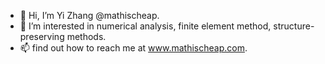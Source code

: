 - 👋 Hi, I’m Yi Zhang @mathischeap.
- 👀 I’m interested in numerical analysis, finite element method, structure-preserving methods.
- 📫 find out how to reach me at www.mathischeap.com.

<!---
mathischeap/mathischeap is a ✨ special ✨ repository because its `README.md` (this file) appears on your GitHub profile.
You can click the Preview link to take a look at your changes.
--->
